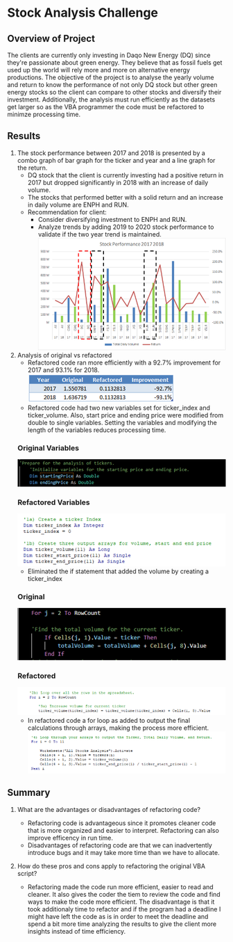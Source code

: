 # Stock Analysis Challenge

## Overview of Project
The clients are currently only investing in Daqo New Energy (DQ) since they're passionate about green energy. They believe that as fossil fuels get used up the world will rely more and more on alternative energy productions. The objective of the project is to analyse the yearly volume and return to know the performance of not only DQ stock but other green energy stocks so the client can compare to other stocks and diversify their investment. Additionally, the analysis must run efficiently as the datasets get larger so as the VBA programmer the code must be refactored to minimze processing time. 
## Results

1. The stock performance between 2017 and 2018 is presented by a combo graph of bar graph for the ticker and year and a line graph for the return. 
    - DQ stock that the client is currently investing had a positive return in 2017 but dropped significantly in 2018 with an increase of daily volume. 
    - The stocks that performed better with a solid return and an increase in daily volume are ENPH and RUN.
    - Recommendation for client:
        - Consider diversifying investment to ENPH and RUN.
        - Analyze trends by adding 2019 to 2020 stock performance to validate if the two year trend is maintained. 
    ![Alt text](https://github.com/Jimena-QM/stock_analysis/blob/main/Stock%20Performance%202017%202018.png "Stock Performance")
2. Analysis of original vs refactored 
    - Refactored code ran more efficiently with a 92.7% improvement for 2017 and 93.1% for 2018. 
    ![Alt text](https://github.com/Jimena-QM/stock_analysis/blob/main/Performance_Imp_Original_Refactored.PNG "Performance Orig vs Refactored")
    - Refactored code had two new variables set for ticker_index and ticker_volume. Also, start price and ending price were modified from double to single variables. Setting the variables and modifying the length of the variables reduces processing time. 
    ### Original Variables
    ![Alt text](https://github.com/Jimena-QM/stock_analysis/blob/main/Original_Variables.PNG "Original Variables")
    ### Refactored Variables
    ![Alt text](https://github.com/Jimena-QM/stock_analysis/blob/main/Refactored_Variables.PNG "Refactored Variables")
    - Eliminated the if statement that added the volume by creating a ticker_index
    ### Original
    ![Alt text](https://github.com/Jimena-QM/stock_analysis/blob/main/Original_TotalVol.PNG "Original If for Total Vol")
    ### Refactored
    ![Alt text](https://github.com/Jimena-QM/stock_analysis/blob/main/Refactored_TotalVol.PNG "Refactored removed If for Total Vol")
    - In refactored code a for loop as added to output the final calculations through arrays, making the process more efficient. 
    ![Alt text](https://github.com/Jimena-QM/stock_analysis/blob/main/Refactored_Arrays_ForLoop.PNG "Refacotred Array For Loop")
## Summary
1. What are the advantages or disadvantages of refactoring code?
    - Refactoring code is advantageous since it promotes cleaner code that is more organized and easier to interpret. Refactoring can also improve efficency in run time. 
    - Disadvantages of refactoring code are that we can inadvertently introduce bugs and it may take more time than we have to allocate.   

2. How do these pros and cons apply to refactoring the original VBA script?
    - Refactoring made the code run more efficient, easier to read and cleaner. It also gives the coder the tiem to review the code and find ways to make the code more efficient. The disadvantage is that it took additionaly time to refactor and if the program had a deadline I might have left the code as is in order to meet the deadline and spend a bit more time analyzing the results to give the client more insights instead of time efficiency.  

